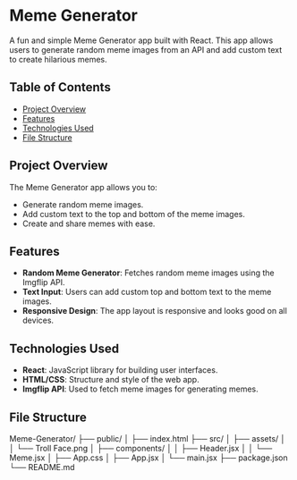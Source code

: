 # Meme Generator

A fun and simple Meme Generator app built with React. This app allows users to generate random meme images from an API and add custom text to create hilarious memes. 

## Table of Contents
- [Project Overview](#project-overview)
- [Features](#features)
- [Technologies Used](#technologies-used)
- [File Structure](#file-structure)


## Project Overview

The Meme Generator app allows you to:
- Generate random meme images.
- Add custom text to the top and bottom of the meme images.
- Create and share memes with ease.

## Features
- **Random Meme Generator**: Fetches random meme images using the Imgflip API.
- **Text Input**: Users can add custom top and bottom text to the meme images.
- **Responsive Design**: The app layout is responsive and looks good on all devices.

## Technologies Used

- **React**: JavaScript library for building user interfaces.
- **HTML/CSS**: Structure and style of the web app.
- **Imgflip API**: Used to fetch meme images for generating memes.

## File Structure

Meme-Generator/
├── public/
│   ├── index.html
├── src/
│   ├── assets/
│   │   └── Troll Face.png
│   ├── components/
│   │   ├── Header.jsx
│   │   └── Meme.jsx
│   ├── App.css
│   ├── App.jsx
│   └── main.jsx
├── package.json
└── README.md


